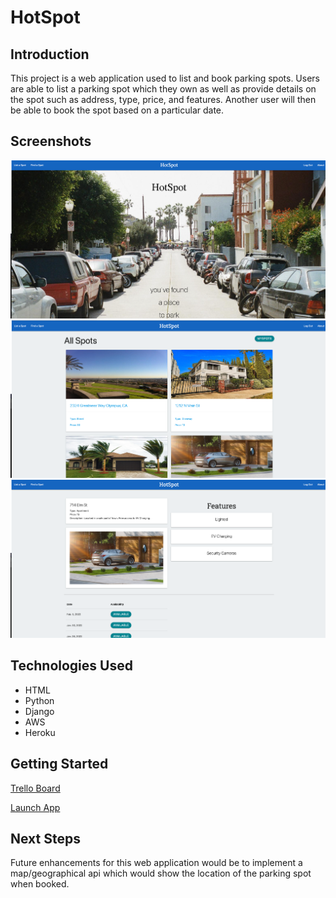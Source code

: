 # HotSpot
## Introduction
This project is a web application used to list and book parking spots. Users are able to list a parking spot which they own as well as provide details on the spot such as address, type, price, and features. Another user will then be able to book the spot based on a particular date. 

## Screenshots
![This is an image](main_app/static/imgs/home.png) 
![This is an image](main_app/static/imgs/index.png) 
![This is an image](main_app/static/imgs/detail.png) 

## Technologies Used
* HTML
* Python
* Django
* AWS
* Heroku

## Getting Started
[Trello Board](https://trello.com/b/0gD9WSRL/arevmo)

[Launch App](https://hotspot-sei-dtla.herokuapp.com/) 


## Next Steps 
Future enhancements for this web application would be to implement a map/geographical api which would show the location of the parking spot when booked.